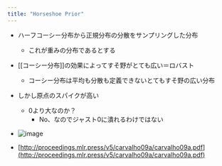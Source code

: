 ```yaml
---
title: "Horseshoe Prior"
---
```


- ハーフコーシー分布から正規分布の分散をサンプリングした分布
    - これが重みの分布であるとする
- [[コーシー分布]]の効果によってすそ野がとても広い＝ロバスト
    - コーシー分布は平均も分散も定義できないとてもすそ野の広い分布
- しかし原点のスパイクが高い
    - 0より大なのか？
        - No、なのでジャスト0に潰れるわけではない

- ![image](https://gyazo.com/8701a91fa390cd5e6160180ec1ef337a/thumb/1000)

- [http://proceedings.mlr.press/v5/carvalho09a/carvalho09a.pdf](http://proceedings.mlr.press/v5/carvalho09a/carvalho09a.pdf)
